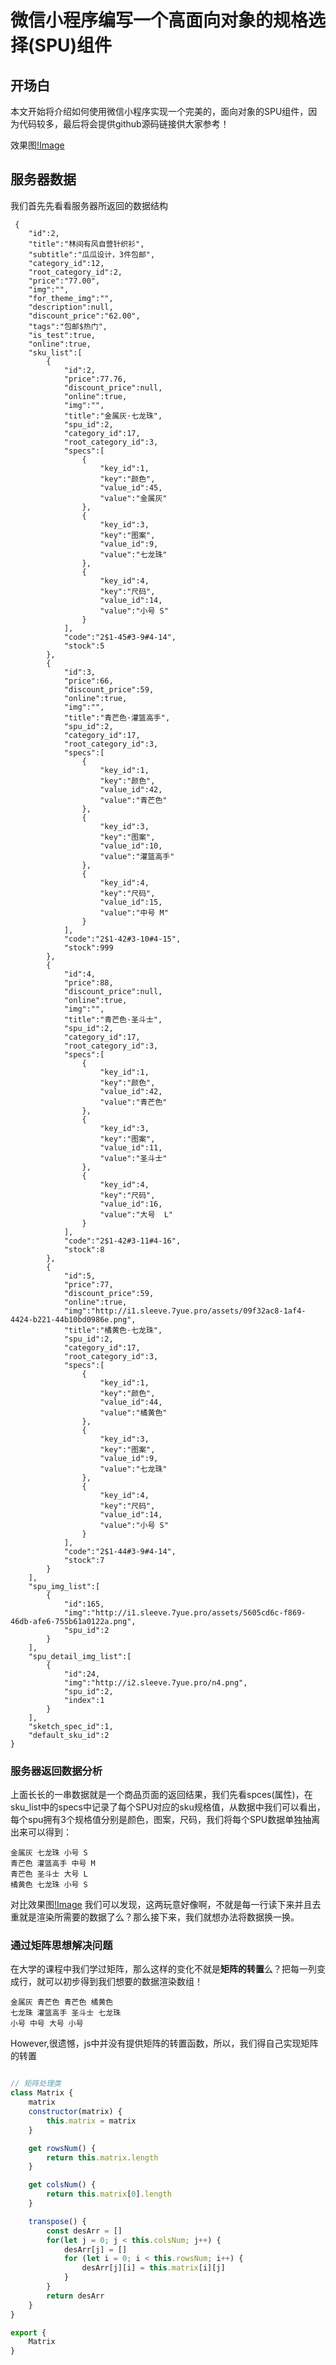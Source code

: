 # 微信小程序编写一个高面向对象的规格选择(SPU)组件

## 开场白
本文开始将介绍如何使用微信小程序实现一个完美的，面向对象的SPU组件，因为代码较多，最后将会提供github源码链接供大家参考！

效果图[!Image](/spu-preview.jpg)

## 服务器数据

我们首先先看看服务器所返回的数据结构

     {
        "id":2,
        "title":"林间有风自营针织衫",
        "subtitle":"瓜瓜设计，3件包邮",
        "category_id":12,
        "root_category_id":2,
        "price":"77.00",
        "img":"",
        "for_theme_img":"",
        "description":null,
        "discount_price":"62.00",
        "tags":"包邮$热门",
        "is_test":true,
        "online":true,
        "sku_list":[
            {
                "id":2,
                "price":77.76,
                "discount_price":null,
                "online":true,
                "img":"",
                "title":"金属灰·七龙珠",
                "spu_id":2,
                "category_id":17,
                "root_category_id":3,
                "specs":[
                    {
                        "key_id":1,
                        "key":"颜色",
                        "value_id":45,
                        "value":"金属灰"
                    },
                    {
                        "key_id":3,
                        "key":"图案",
                        "value_id":9,
                        "value":"七龙珠"
                    },
                    {
                        "key_id":4,
                        "key":"尺码",
                        "value_id":14,
                        "value":"小号 S"
                    }
                ],
                "code":"2$1-45#3-9#4-14",
                "stock":5
            },
            {
                "id":3,
                "price":66,
                "discount_price":59,
                "online":true,
                "img":"",
                "title":"青芒色·灌篮高手",
                "spu_id":2,
                "category_id":17,
                "root_category_id":3,
                "specs":[
                    {
                        "key_id":1,
                        "key":"颜色",
                        "value_id":42,
                        "value":"青芒色"
                    },
                    {
                        "key_id":3,
                        "key":"图案",
                        "value_id":10,
                        "value":"灌篮高手"
                    },
                    {
                        "key_id":4,
                        "key":"尺码",
                        "value_id":15,
                        "value":"中号 M"
                    }
                ],
                "code":"2$1-42#3-10#4-15",
                "stock":999
            },
            {
                "id":4,
                "price":88,
                "discount_price":null,
                "online":true,
                "img":"",
                "title":"青芒色·圣斗士",
                "spu_id":2,
                "category_id":17,
                "root_category_id":3,
                "specs":[
                    {
                        "key_id":1,
                        "key":"颜色",
                        "value_id":42,
                        "value":"青芒色"
                    },
                    {
                        "key_id":3,
                        "key":"图案",
                        "value_id":11,
                        "value":"圣斗士"
                    },
                    {
                        "key_id":4,
                        "key":"尺码",
                        "value_id":16,
                        "value":"大号  L"
                    }
                ],
                "code":"2$1-42#3-11#4-16",
                "stock":8
            },
            {
                "id":5,
                "price":77,
                "discount_price":59,
                "online":true,
                "img":"http://i1.sleeve.7yue.pro/assets/09f32ac8-1af4-4424-b221-44b10bd0986e.png",
                "title":"橘黄色·七龙珠",
                "spu_id":2,
                "category_id":17,
                "root_category_id":3,
                "specs":[
                    {
                        "key_id":1,
                        "key":"颜色",
                        "value_id":44,
                        "value":"橘黄色"
                    },
                    {
                        "key_id":3,
                        "key":"图案",
                        "value_id":9,
                        "value":"七龙珠"
                    },
                    {
                        "key_id":4,
                        "key":"尺码",
                        "value_id":14,
                        "value":"小号 S"
                    }
                ],
                "code":"2$1-44#3-9#4-14",
                "stock":7
            }
        ],
        "spu_img_list":[
            {
                "id":165,
                "img":"http://i1.sleeve.7yue.pro/assets/5605cd6c-f869-46db-afe6-755b61a0122a.png",
                "spu_id":2
            }
        ],
        "spu_detail_img_list":[
            {
                "id":24,
                "img":"http://i2.sleeve.7yue.pro/n4.png",
                "spu_id":2,
                "index":1
            }
        ],
        "sketch_spec_id":1,
        "default_sku_id":2
    }
    
### 服务器返回数据分析
上面长长的一串数据就是一个商品页面的返回结果，我们先看spces(属性)，在sku_list中的specs中记录了每个SPU对应的sku规格值，从数据中我们可以看出，每个spu拥有3个规格值分别是颜色，图案，尺码，我们将每个SPU数据单独抽离出来可以得到：

    金属灰 七龙珠 小号 S
    青芒色 灌篮高手 中号 M
    青芒色 圣斗士 大号 L
    橘黄色 七龙珠 小号 S
对比效果图[!Image](/spu-preview.jpg)
我们可以发现，这两玩意好像啊，不就是每一行读下来并且去重就是渲染所需要的数据了么？那么接下来，我们就想办法将数据换一换。

### 通过矩阵思想解决问题
在大学的课程中我们学过矩阵，那么这样的变化不就是**矩阵的转置**么？把每一列变成行，就可以初步得到我们想要的数据渲染数组！

    金属灰 青芒色 青芒色 橘黄色
    七龙珠 灌篮高手 圣斗士 七龙珠
    小号 中号 大号 小号
    
However,很遗憾，js中并没有提供矩阵的转置函数，所以，我们得自己实现矩阵的转置
```javascript

// 矩阵处理类
class Matrix {
    matrix
    constructor(matrix) {
        this.matrix = matrix
    }

    get rowsNum() {
        return this.matrix.length
    }

    get colsNum() {
        return this.matrix[0].length
    }

    transpose() {
        const desArr = []
        for(let j = 0; j < this.colsNum; j++) {
            desArr[j] = []
            for (let i = 0; i < this.rowsNum; i++) {
                desArr[j][i] = this.matrix[i][j]
            }
        }
        return desArr
    }
}

export {
    Matrix
}

```
